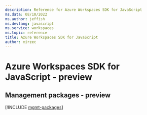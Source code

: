 ```yaml
---
description: Reference for Azure Workspaces SDK for JavaScript
ms.data: 08/10/2022
ms.author: jeffish
ms.devlang: javascript
ms.service: workspaces
ms.topic: reference
title: Azure Workspaces SDK for JavaScript
author: xirzec
---
```

# Azure Workspaces SDK for JavaScript - preview

## Management packages - preview
[!INCLUDE [mgmt-packages](workspaces-mgmt-index.md)]
